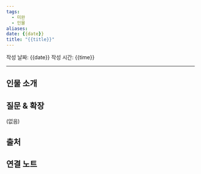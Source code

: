 ```yaml
---
tags: 
  - 미완
  - 인물
aliases: 
date: {{date}}
title: "{{title}}"
---
```




작성 날짜: {{date}}
작성 시간: {{time}}


---

## 인물 소개


## 질문 & 확장

(없음)


## 출처


## 연결 노트
